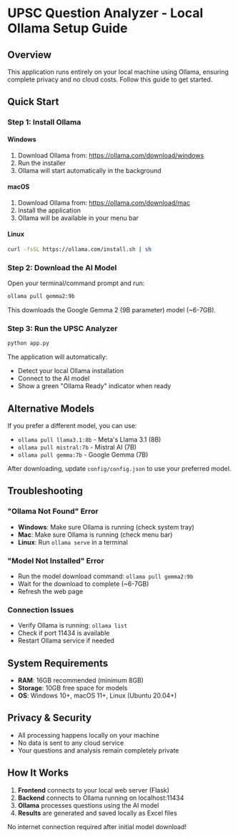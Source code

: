 # UPSC Question Analyzer - Local Ollama Setup Guide

## Overview
This application runs entirely on your local machine using Ollama, ensuring complete privacy and no cloud costs. Follow this guide to get started.

## Quick Start

### Step 1: Install Ollama

#### Windows
1. Download Ollama from: https://ollama.com/download/windows
2. Run the installer
3. Ollama will start automatically in the background

#### macOS
1. Download Ollama from: https://ollama.com/download/mac
2. Install the application
3. Ollama will be available in your menu bar

#### Linux
```bash
curl -fsSL https://ollama.com/install.sh | sh
```

### Step 2: Download the AI Model
Open your terminal/command prompt and run:
```bash
ollama pull gemma2:9b
```

This downloads the Google Gemma 2 (9B parameter) model (~6-7GB).

### Step 3: Run the UPSC Analyzer
```bash
python app.py
```

The application will automatically:
- Detect your local Ollama installation
- Connect to the AI model
- Show a green "Ollama Ready" indicator when ready

## Alternative Models
If you prefer a different model, you can use:
- `ollama pull llama3.1:8b` - Meta's Llama 3.1 (8B)
- `ollama pull mistral:7b` - Mistral AI (7B)
- `ollama pull gemma:7b` - Google Gemma (7B)

After downloading, update `config/config.json` to use your preferred model.

## Troubleshooting

### "Ollama Not Found" Error
- **Windows**: Make sure Ollama is running (check system tray)
- **Mac**: Make sure Ollama is running (check menu bar)
- **Linux**: Run `ollama serve` in a terminal

### "Model Not Installed" Error
- Run the model download command: `ollama pull gemma2:9b`
- Wait for the download to complete (~6-7GB)
- Refresh the web page

### Connection Issues
- Verify Ollama is running: `ollama list`
- Check if port 11434 is available
- Restart Ollama service if needed

## System Requirements
- **RAM**: 16GB recommended (minimum 8GB)
- **Storage**: 10GB free space for models
- **OS**: Windows 10+, macOS 11+, Linux (Ubuntu 20.04+)

## Privacy & Security
- All processing happens locally on your machine
- No data is sent to any cloud service
- Your questions and analysis remain completely private

## How It Works
1. **Frontend** connects to your local web server (Flask)
2. **Backend** connects to Ollama running on localhost:11434
3. **Ollama** processes questions using the AI model
4. **Results** are generated and saved locally as Excel files

No internet connection required after initial model download!